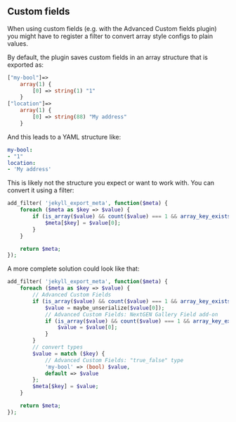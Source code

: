 ## Custom fields

When using custom fields (e.g. with the Advanced Custom fields plugin) you might have to register a filter to convert array style configs to plain values.

By default, the plugin saves custom fields in an array structure that is exported as: 

```php
["my-bool"]=>
    array(1) {
        [0] => string(1) "1"
    }
["location"]=>
    array(1) {
        [0] => string(88) "My address"
    }
```

And this leads to a YAML structure like:

```yaml
my-bool:
- "1"
location:
- 'My address'
```

This is likely not the structure you expect or want to work with. You can convert it using a filter:

```php
add_filter( 'jekyll_export_meta', function($meta) {
    foreach ($meta as $key => $value) {
        if (is_array($value) && count($value) === 1 && array_key_exists(0, $value)) {
            $meta[$key] = $value[0];
        }
    }

    return $meta;
});
```

A more complete solution could look like that:

```php
add_filter( 'jekyll_export_meta', function($meta) {
    foreach ($meta as $key => $value) {
        // Advanced Custom Fields
        if (is_array($value) && count($value) === 1 && array_key_exists(0, $value)) {
            $value = maybe_unserialize($value[0]);
            // Advanced Custom Fields: NextGEN Gallery Field add-on
            if (is_array($value) && count($value) === 1 && array_key_exists(0, $value)) {
                $value = $value[0];
            }
        }
        // convert types
        $value = match ($key) {
            // Advanced Custom Fields: "true_false" type
            'my-bool' => (bool) $value,
            default => $value
        };
        $meta[$key] = $value;
    }

    return $meta;
});
```

